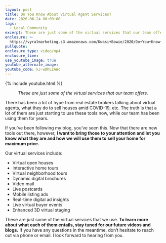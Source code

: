 ```yaml
---
layout: post
title: Do You Know About Virtual Agent Services?
date: 2020-06-24 00:00:00
tags:
  - Local Community
excerpt: These are just some of the virtual services that our team offers.
enclosure: >-
  https://vyralmarketing.s3.amazonaws.com/Kwasi+Bowie/2020/Do+You+Know+About+Virtual+Agent+Services_.mp4
pullquote:
enclosure_type: video/mp4
enclosure_time:
use_youtube_image: true
youtube_alternate_image:
youtube_code: kJ-wDhL1AWc
---
```


{% include youtube.html %}

<p style="text-align: center;"><em>These are just some of the virtual services that our team offers.</em></p>

There has been a lot of hype from real estate brokers talking about virtual agents, what they do to sell houses amid COVID-19, etc. The truth is that a lot of them are just starting to use these tools now, while our team has been using them for years.

If you’ve been following my blog, you’ve seen this. Now that there are new tools out there, however, **I want to bring those to your attention and let you know what they are and how we will use them to sell your home for maximum price.&nbsp;**

Our virtual services include:

* Virtual open houses
* Interactive home tours
* Virtual neighborhood tours
* Dynamic digital brochures
* Video mail
* Live postcards
* Mobile listing ads
* Real-time digital ad insights
* Live virtual buyer events
* Enhanced 3D virtual staging

These are just some of the virtual services that we use. **To learn more about what each of them entails, stay tuned for our future videos and blogs.** If you have any questions in the meantime, don’t hesitate to reach out via phone or email. I look forward to hearing from you.